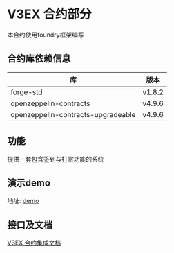 # V3EX 合约部分
本合约使用foundry框架编写

## 合约库依赖信息
| 库                                  | 版本     |
|------------------------------------|--------|
| forge-std                          | v1.8.2 |
| openzeppelin-contracts             | v4.9.6 |
| openzeppelin-contracts-upgradeable | v4.9.6 |

## 功能
提供一套包含签到与打赏功能的系统

## 演示demo
地址: [demo](https://wildpigger.github.io/v3ex_contracts/index.html)

## 接口及文档
[V3EX 合约集成文档](./doc/README.md)